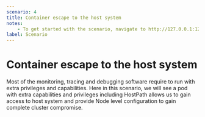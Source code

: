 ```yaml
---
scenario: 4
title: Container escape to the host system
notes:
    - To get started with the scenario, navigate to http://127.0.0.1:1233
label: Scenario
---
```


# Container escape to the host system

Most of the monitoring, tracing and debugging software require to run with extra privileges and capabilities. Here in this scenario, we will see a pod with extra capabilities and privileges including HostPath allows us to gain access to host system and provide Node level configuration to gain complete cluster compromise.
